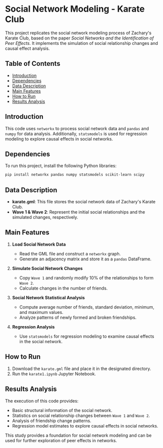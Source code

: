 # Social Network Modeling - Karate Club

This project replicates the social network modeling process of Zachary's Karate Club, based on the paper *Social Networks and the Identification of Peer Effects*. It implements the simulation of social relationship changes and causal effect analysis.

## Table of Contents
- [Introduction](#introduction)
- [Dependencies](#dependencies)
- [Data Description](#data-description)
- [Main Features](#main-features)
- [How to Run](#how-to-run)
- [Results Analysis](#results-analysis)

## Introduction
This code uses `networkx` to process social network data and `pandas` and `numpy` for data analysis. Additionally, `statsmodels` is used for regression modeling to explore causal effects in social networks.

## Dependencies
To run this project, install the following Python libraries:
```bash
pip install networkx pandas numpy statsmodels scikit-learn scipy
```

## Data Description
- **karate.gml**: This file stores the social network data of Zachary's Karate Club.
- **Wave 1 & Wave 2**: Represent the initial social relationships and the simulated changes, respectively.

## Main Features
1. **Load Social Network Data**
   - Read the GML file and construct a `networkx` graph.
   - Generate an adjacency matrix and store it as a `pandas` DataFrame.

2. **Simulate Social Network Changes**
   - Copy `Wave 1` and randomly modify 10% of the relationships to form `Wave 2`.
   - Calculate changes in the number of friends.

3. **Social Network Statistical Analysis**
   - Compute average number of friends, standard deviation, minimum, and maximum values.
   - Analyze patterns of newly formed and broken friendships.

4. **Regression Analysis**
   - Use `statsmodels` for regression modeling to examine causal effects in the social network.

## How to Run
1. Download the `karate.gml` file and place it in the designated directory.
2. Run the `karate1.ipynb` Jupyter Notebook.

## Results Analysis
The execution of this code provides:
- Basic structural information of the social network.
- Statistics on social relationship changes between `Wave 1` and `Wave 2`.
- Analysis of friendship change patterns.
- Regression model estimates to explore causal effects in social networks.

This study provides a foundation for social network modeling and can be used for further exploration of peer effects in networks.

